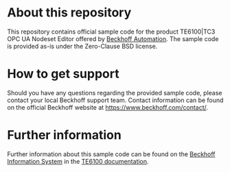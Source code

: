 # About this repository
This repository contains official sample code for the product TE6100|TC3 OPC UA Nodeset Editor offered by [Beckhoff Automation](https://www.beckhoff.com). The sample code is provided as-is under the Zero-Clause BSD license.

# How to get support
Should you have any questions regarding the provided sample code, please contact your local Beckhoff support team. Contact information can be found on the official Beckhoff website at https://www.beckhoff.com/contact/.

# Further information
Further information about this sample code can be found on the [Beckhoff Information System](https://infosys.beckhoff.com) in the [TE6100 documentation](https://infosys.beckhoff.com/content/1033/te6100_tc3_opcua_nodeset_editor/index.html).